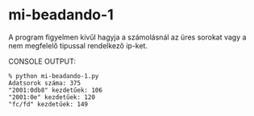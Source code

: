 # mi-beadando-1

A program figyelmen kívűl hagyja a számolásnál az üres sorokat vagy a nem megfelelő tipussal rendelkező ip-ket.

CONSOLE OUTPUT:
```
% python mi-beadando-1.py
Adatsorok száma: 375
"2001:0db8" kezdetűek: 106
"2001:0e" kezdetűek: 120
"fc/fd" kezdetűek: 149
```
